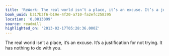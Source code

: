 ```yaml
---
title: 'ReWork: The real world isn’t a place, it’s an excuse. It’s a justifi…'
book_uuid: b317b3f6-b19e-4f20-a710-fa2efc258295
location: '0.0813099'
source: readmill
highlighted_on: '2013-02-17T05:28:36.000Z'
---
```


The real world isn’t a place, it’s an excuse. It’s a justification for not trying. It has nothing to do with you.